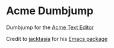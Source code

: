 # Acme Dumbjump

Dumbjump for the [Acme Text Editor](https://github.com/9fans/plan9port)

Credit to [jacktasia](https://github.com/jacktasia/) for his [Emacs package](https://github.com/jacktasia/dumb-jump)